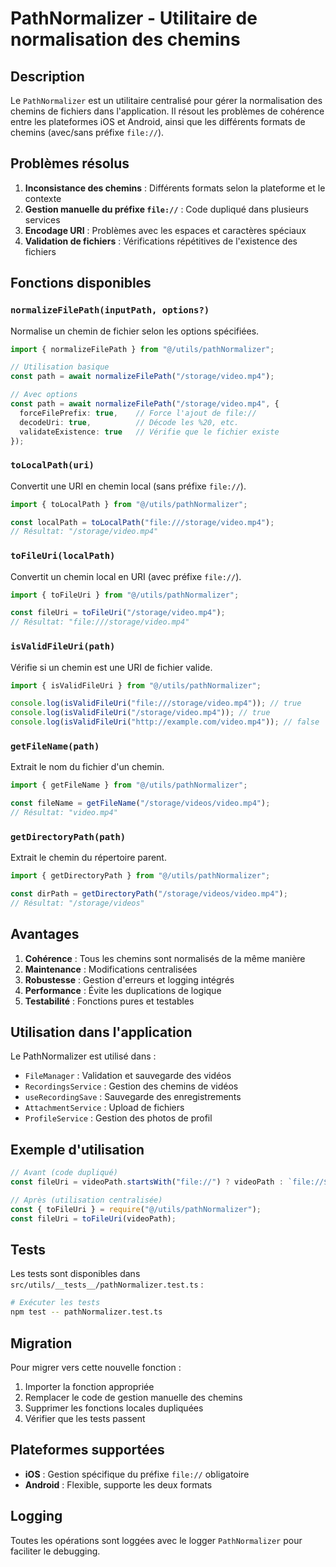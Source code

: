 # PathNormalizer - Utilitaire de normalisation des chemins

## Description

Le `PathNormalizer` est un utilitaire centralisé pour gérer la normalisation des chemins de fichiers dans l'application. Il résout les problèmes de cohérence entre les plateformes iOS et Android, ainsi que les différents formats de chemins (avec/sans préfixe `file://`).

## Problèmes résolus

1. **Inconsistance des chemins** : Différents formats selon la plateforme et le contexte
2. **Gestion manuelle du préfixe `file://`** : Code dupliqué dans plusieurs services
3. **Encodage URI** : Problèmes avec les espaces et caractères spéciaux
4. **Validation de fichiers** : Vérifications répétitives de l'existence des fichiers

## Fonctions disponibles

### `normalizeFilePath(inputPath, options?)`

Normalise un chemin de fichier selon les options spécifiées.

```typescript
import { normalizeFilePath } from "@/utils/pathNormalizer";

// Utilisation basique
const path = await normalizeFilePath("/storage/video.mp4");

// Avec options
const path = await normalizeFilePath("/storage/video.mp4", {
  forceFilePrefix: true,    // Force l'ajout de file://
  decodeUri: true,          // Décode les %20, etc.
  validateExistence: true   // Vérifie que le fichier existe
});
```

### `toLocalPath(uri)`

Convertit une URI en chemin local (sans préfixe `file://`).

```typescript
import { toLocalPath } from "@/utils/pathNormalizer";

const localPath = toLocalPath("file:///storage/video.mp4");
// Résultat: "/storage/video.mp4"
```

### `toFileUri(localPath)`

Convertit un chemin local en URI (avec préfixe `file://`).

```typescript
import { toFileUri } from "@/utils/pathNormalizer";

const fileUri = toFileUri("/storage/video.mp4");
// Résultat: "file:///storage/video.mp4"
```

### `isValidFileUri(path)`

Vérifie si un chemin est une URI de fichier valide.

```typescript
import { isValidFileUri } from "@/utils/pathNormalizer";

console.log(isValidFileUri("file:///storage/video.mp4")); // true
console.log(isValidFileUri("/storage/video.mp4")); // true
console.log(isValidFileUri("http://example.com/video.mp4")); // false
```

### `getFileName(path)`

Extrait le nom du fichier d'un chemin.

```typescript
import { getFileName } from "@/utils/pathNormalizer";

const fileName = getFileName("/storage/videos/video.mp4");
// Résultat: "video.mp4"
```

### `getDirectoryPath(path)`

Extrait le chemin du répertoire parent.

```typescript
import { getDirectoryPath } from "@/utils/pathNormalizer";

const dirPath = getDirectoryPath("/storage/videos/video.mp4");
// Résultat: "/storage/videos"
```

## Avantages

1. **Cohérence** : Tous les chemins sont normalisés de la même manière
2. **Maintenance** : Modifications centralisées
3. **Robustesse** : Gestion d'erreurs et logging intégrés
4. **Performance** : Évite les duplications de logique
5. **Testabilité** : Fonctions pures et testables

## Utilisation dans l'application

Le PathNormalizer est utilisé dans :

- `FileManager` : Validation et sauvegarde des vidéos
- `RecordingsService` : Gestion des chemins de vidéos
- `useRecordingSave` : Sauvegarde des enregistrements
- `AttachmentService` : Upload de fichiers
- `ProfileService` : Gestion des photos de profil

## Exemple d'utilisation

```typescript
// Avant (code dupliqué)
const fileUri = videoPath.startsWith("file://") ? videoPath : `file://${videoPath}`;

// Après (utilisation centralisée)
const { toFileUri } = require("@/utils/pathNormalizer");
const fileUri = toFileUri(videoPath);
```

## Tests

Les tests sont disponibles dans `src/utils/__tests__/pathNormalizer.test.ts` :

```bash
# Exécuter les tests
npm test -- pathNormalizer.test.ts
```

## Migration

Pour migrer vers cette nouvelle fonction :

1. Importer la fonction appropriée
2. Remplacer le code de gestion manuelle des chemins
3. Supprimer les fonctions locales dupliquées
4. Vérifier que les tests passent

## Plateformes supportées

- **iOS** : Gestion spécifique du préfixe `file://` obligatoire
- **Android** : Flexible, supporte les deux formats

## Logging

Toutes les opérations sont loggées avec le logger `PathNormalizer` pour faciliter le debugging.
